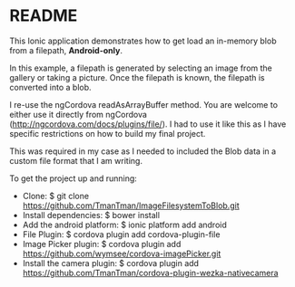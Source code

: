 # README

This Ionic application demonstrates how to get load an in-memory blob from a filepath, **Android-only**.

In this example, a filepath is generated by selecting an image from the gallery or taking a picture. Once the filepath is known,
the filepath is converted into a blob.

I re-use the ngCordova readAsArrayBuffer method. You are welcome to either use it directly from ngCordova (http://ngcordova.com/docs/plugins/file/). I had to use it like this as I have specific restrictions on how to build my final project.

This was required in my case as I needed to included the Blob data in a custom file format that I am writing.

To get the project up and running:

* Clone: $ git clone https://github.com/TmanTman/ImageFilesystemToBlob.git
* Install dependencies: $ bower install
* Add the android platform: $ ionic platform add android
* File Plugin: $ cordova plugin add cordova-plugin-file
* Image Picker plugin: $ cordova plugin add https://github.com/wymsee/cordova-imagePicker.git
* Install the camera plugin: $ cordova plugin add https://github.com/TmanTman/cordova-plugin-wezka-nativecamera

